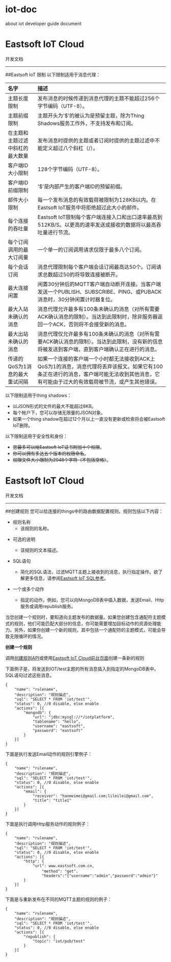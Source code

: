 # iot-doc
about iot developer guide document
# Eastsoft IoT Cloud

开发文档

---

##<a name="limits"/>Eastsoft IoT 限制
以下限制适用于消息代理：

| 名字   | 描述          |
|   :-------------------   | :------------------   |
| 主题长度限制 | 发布消息的时候传递到消息代理的主题不能超过256个字节编码（UTF-8）。|
| 主题前缀限制 | 主题开头为'\$'的被认为是预留主题，除为Thing Shadows服务工作外，不支持发布和订阅。  |
| 在主题和主题过滤中斜杠的最大数量    | 发布消息时提供的主题或者订阅时提供的主题过滤中不能定义超过八个斜杠（/）。|
| 客户端ID大小限制     | 128个字节编码（UTF-8）。|
| 客户端ID前缀限制     | '$'是内部产生的客户端ID的预留前缀。|
| 邮件大小限制         | 每一个发布消息的有效载荷被限制为128KB以内。在Eastsoft IoT服务中将拒绝超过此大小的邮件。     |
| 每个连接的吞吐量	   | Eastsoft IoT限制每个客户端连接入口和出口速率最高到512KB/S。以更高的速率发送或接收的数据将以最高吞吐量进行节流。|
| 每个订阅调用的最大订阅量     | 一个单一的订阅调用请求仅限于最多八个订阅。     |
| 每个会话订阅	| 消息代理限制每个客户端会话订阅最高达50个。订阅请求总数超过50的将导致连接被断开。|
| 最大连接闲置	| 闲置30分钟后的MQTT客户端自动断开连接。当客户端发送一个PUBLISH、SUBSCRIBE、PING、或PUBACK消息时，30分钟闲置计时器复位。|
| 最大入站未确认的消息		| 消息代理允许最多有100条未确认的消息（对所有需要ACK确认消息的限制）。当达到此限制时，除非服务器返回一个ACK，否则将不会接受新的消息。|
| 最大出站未确认的消息    | 消息代理仅允许最多有100条未确认的消息（对所有需要ACK确认消息的限制）。当达到此限制，没有新的信息将被发送到客户端，直到客户端确认正在进行的消息。|
| 传递的QoS为1消息的最大重试间隔 | 如果一个连接的客户端一个小时都无法接收到ACK上QoS为1的消息，消息代理将丢弃该报文。如果它有100条正在进行的消息，客户端可能无法收到其他消息，它有可能由于过大的有效载荷被节流，或产生其他错误。|

以下限制适用于thing shadows：

* 以JSON形式的文件的最大不能超过8KB。
* 每个帐户下，您可以存储无限量的JSON对象。
* 如果一个thing shadow在超过12个月以上一直没有更新或检索将会被Eastsoft IoT删除。  

以下限制适用于安全性和身份：

* ~~您最多可以给Eastsoft IoT证书附加十个权限~~。
* ~~你可以拥有多达五个版本的权限命名~~。
* ~~权限文件大小限制为2048个字符（不包括空格）~~。

# Eastsoft IoT Cloud

开发文档

---

##<a name="creatRule"/>创建规则
您可以给连接的things中的路由数据配置规则。规则包括以下内容：

- 规则名称
  + 该规则的名称。
* 可选的说明
   * 该规则的文本描述。
* SQL语句
  * 简化的SQL语法，过滤MQTT主题上接收到的消息，执行指定操作。欲了解更多信息，请参阅[Eastsoft IoT SQL参考]()。

* 一个或多个动作
  * 指定的动作。例如，您可以向MongoDB表中插入数据，发送Email、Http服务或调用republish服务。

当您创建一个规则时，要知道向主题发布的数据量。如果您创建包含通配符主题模式的规则，他们可能匹配大部分的信息，你可能需要增加目标动作的资源处理能力。另外，如果你创建一个新的规则，其中包括一个通配符的主题模式，可能会导致无限循环的情况。

**创建一个规则**

调用[创建规则API]()或使用[Eastsoft IoT Cloud前台页面]()创建一条新的规则


下面例子是，将发送到IOT/test主题的所有消息插入到指定的MongoDB表中。SQL语句过滤这些消息。

    {
        "name": "rulename", 
        "description": "规则描述", 
        "sql": "SELECT * FROM 'iot/test'", 
        "status": 0, //0 disable, else enable
        "actions": [{
            "mongodb": {
                "url": "jdbc:mysql://*/iotplatform", 
                "tablename": "hello", 
                "username": "eastsoft", 
                "password": "eastsoft"
            }
        }]
    }


下面是执行发送Email动作的规则引擎例子：

    {
        "name": "rulename", 
        "description": "规则描述", 
        "sql": "SELECT * FROM 'iot/test'", 
        "status": 0, //0 disable, else enable
        "actions": [{
            "email": {
                "receiver": "hanmeimei@gmail.com;lileilei@gmail.com", 
                "title": "title1"
            }
        }]
    }
下面是执行调用Http服务动作的规则例子：

    {
        "name": "rulename", 
        "description": "规则描述", 
        "sql": "SELECT * FROM 'iot/test'", 
        "status": 0, //0 disable, else enable
        "actions": [{
            "http": {
                "url": www.eastsoft.com.cn,
		            "method": "get"，
		            "headers":"{"username":"admin","password":"admin"}"
            }
        }]
    }
下面是与重新发布在不同的MQTT主题的规则的例子：

    {
        "name": "rulename", 
        "description": "规则描述", 
        "sql": "SELECT * FROM 'iot/test'", 
        "status": 0, //0 disable, else enable
        "actions": [{
            "republish": {
                "topic": "iot/pub/test"
            }
        }]
    }


